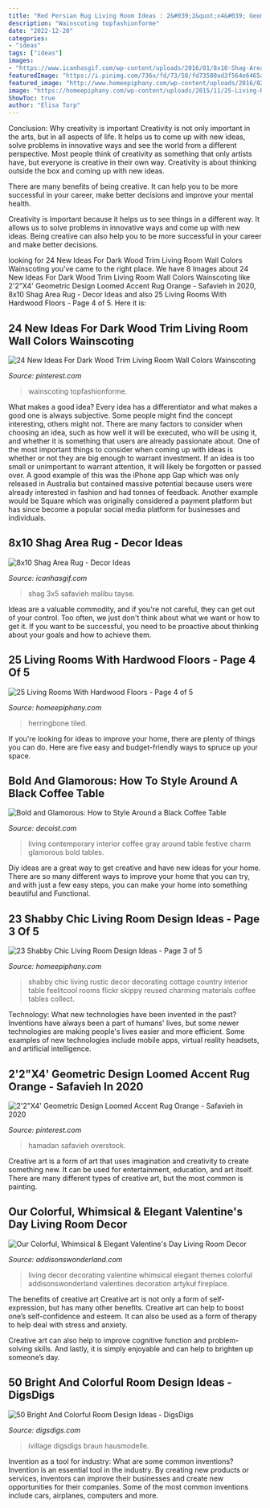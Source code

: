 ```yaml
---
title: "Red Persian Rug Living Room Ideas : 2&#039;2&quot;x4&#039; Geometric Design Loomed Accent Rug Orange"
description: "Wainscoting topfashionforme"
date: "2022-12-20"
categories:
- "ideas"
tags: ["ideas"]
images:
- "https://www.icanhasgif.com/wp-content/uploads/2016/01/8x10-Shag-Area-Rug.jpg"
featuredImage: "https://i.pinimg.com/736x/fd/73/58/fd73580ad3f564e6465a77079f981036.jpg"
featured_image: "http://www.homeepiphany.com/wp-content/uploads/2016/02/23-Shabby-Chic-Living-Room-Design-Ideas-10.jpg"
image: "https://homeepiphany.com/wp-content/uploads/2015/11/25-Living-Rooms-With-Hardwood-Floors-19.jpg"
ShowToc: true
author: "Elisa Torp"
---
```



Conclusion: Why creativity is important
Creativity is not only important in the arts, but in all aspects of life. It helps us to come up with new ideas, solve problems in innovative ways and see the world from a different perspective.
Most people think of creativity as something that only artists have, but everyone is creative in their own way. Creativity is about thinking outside the box and coming up with new ideas.

There are many benefits of being creative. It can help you to be more successful in your career, make better decisions and improve your mental health.

Creativity is important because it helps us to see things in a different way. It allows us to solve problems in innovative ways and come up with new ideas. Being creative can also help you to be more successful in your career and make better decisions.

	

		
looking for 24 New Ideas For Dark Wood Trim Living Room Wall Colors Wainscoting you've came to the right place. We have 8 Images about 24 New Ideas For Dark Wood Trim Living Room Wall Colors Wainscoting like 2&#039;2&quot;X4&#039; Geometric Design Loomed Accent Rug Orange - Safavieh in 2020, 8x10 Shag Area Rug - Decor Ideas and also 25 Living Rooms With Hardwood Floors - Page 4 of 5. Here it is:
		
    
## 24 New Ideas For Dark Wood Trim Living Room Wall Colors Wainscoting

<img loading=lazy src="https://i.pinimg.com/originals/af/08/e8/af08e8a7e1a56c12be4dce4b367a9b7f.jpg" onerror="this.onerror=null;this.src='https://tse3.mm.bing.net/th?id=OIP.JX6WR8ZX82OiMEqFZ9AKAgAAAA&amp;pid=15.1';" alt="24 New Ideas For Dark Wood Trim Living Room Wall Colors Wainscoting">

_Source: pinterest.com_

>wainscoting topfashionforme. 

	

What makes a good idea?
Every idea has a differentiator and what makes a good one is always subjective. Some people might find the concept interesting, others might not. There are many factors to consider when choosing an idea, such as how well it will be executed, who will be using it, and whether it is something that users are already passionate about. 
One of the most important things to consider when coming up with ideas is whether or not they are big enough to warrant investment. If an idea is too small or unimportant to warrant attention, it will likely be forgotten or passed over. A good example of this was the iPhone app Gap which was only released in Australia but contained massive potential because users were already interested in fashion and had tonnes of feedback. Another example would be Square which was originally considered a payment platform but has since become a popular social media platform for businesses and individuals.

    
## 8x10 Shag Area Rug - Decor Ideas

<img loading=lazy src="https://www.icanhasgif.com/wp-content/uploads/2016/01/8x10-Shag-Area-Rug.jpg" onerror="this.onerror=null;this.src='https://tse2.mm.bing.net/th?id=OIP.AhtDMsrwkNHI3Tt9ck91BQHaHa&amp;pid=15.1';" alt="8x10 Shag Area Rug - Decor Ideas">

_Source: icanhasgif.com_

>shag 3x5 safavieh malibu tayse. 

	

Ideas are a valuable commodity, and if you're not careful, they can get out of your control. Too often, we just don't think about what we want or how to get it. If you want to be successful, you need to be proactive about thinking about your goals and how to achieve them.

    
## 25 Living Rooms With Hardwood Floors - Page 4 Of 5

<img loading=lazy src="https://homeepiphany.com/wp-content/uploads/2015/11/25-Living-Rooms-With-Hardwood-Floors-19.jpg" onerror="this.onerror=null;this.src='https://tse2.mm.bing.net/th?id=OIP.HdXRF75MvPI67vMIuWmAcwHaFj&amp;pid=15.1';" alt="25 Living Rooms With Hardwood Floors - Page 4 of 5">

_Source: homeepiphany.com_

>herringbone tiled. 

	

If you're looking for ideas to improve your home, there are plenty of things you can do. Here are five easy and budget-friendly ways to spruce up your space.

    
## Bold And Glamorous: How To Style Around A Black Coffee Table

<img loading=lazy src="http://cdn.decoist.com/wp-content/uploads/2015/12/Contemporary-living-room-in-black-red-and-gray-with-festive-charm.jpg" onerror="this.onerror=null;this.src='https://tse2.mm.bing.net/th?id=OIP.VKVIcCFsL2iR9V98ZsvmIQHaLH&amp;pid=15.1';" alt="Bold and Glamorous: How to Style Around a Black Coffee Table">

_Source: decoist.com_

>living contemporary interior coffee gray around table festive charm glamorous bold tables. 

	

Diy ideas are a great way to get creative and have new ideas for your home. There are so many different ways to improve your home that you can try, and with just a few easy steps, you can make your home into something beautiful and Functional.

    
## 23 Shabby Chic Living Room Design Ideas - Page 3 Of 5

<img loading=lazy src="http://www.homeepiphany.com/wp-content/uploads/2016/02/23-Shabby-Chic-Living-Room-Design-Ideas-10.jpg" onerror="this.onerror=null;this.src='https://tse3.mm.bing.net/th?id=OIP.963oQIfipIUeY3XdYb7avwHaKM&amp;pid=15.1';" alt="23 Shabby Chic Living Room Design Ideas - Page 3 of 5">

_Source: homeepiphany.com_

>shabby chic living rustic decor decorating cottage country interior table feelitcool rooms flickr skippy reused charming materials coffee tables collect. 

	

Technology: What new technologies have been invented in the past?
Inventions have always been a part of humans' lives, but some newer technologies are making people's lives easier and more efficient. Some examples of new technologies include mobile apps, virtual reality headsets, and artificial intelligence.

    
## 2&#039;2&quot;X4&#039; Geometric Design Loomed Accent Rug Orange - Safavieh In 2020

<img loading=lazy src="https://i.pinimg.com/736x/fd/73/58/fd73580ad3f564e6465a77079f981036.jpg" onerror="this.onerror=null;this.src='https://tse3.mm.bing.net/th?id=OIP.ZSUWRluxVTigeEEC-KqT4gHaHa&amp;pid=15.1';" alt="2&#039;2&quot;X4&#039; Geometric Design Loomed Accent Rug Orange - Safavieh in 2020">

_Source: pinterest.com_

>hamadan safavieh overstock. 

	

Creative art is a form of art that uses imagination and creativity to create something new. It can be used for entertainment, education, and art itself. There are many different types of creative art, but the most common is painting.

    
## Our Colorful, Whimsical &amp; Elegant Valentine&#039;s Day Living Room Decor

<img loading=lazy src="https://addisonswonderland.com/wp-content/uploads/2018/01/addisons-wonderland-valentines-decor-decorating-ideas-living-room-dining-boho-anthropologie-home-brick-fireplace-black-ceilings-7-of-12-683x1024.jpg" onerror="this.onerror=null;this.src='https://tse3.mm.bing.net/th?id=OIP.9Pr2NREt_BcPjJ04pp0gHgHaLG&amp;pid=15.1';" alt="Our Colorful, Whimsical &amp; Elegant Valentine&#039;s Day Living Room Decor">

_Source: addisonswonderland.com_

>living decor decorating valentine whimsical elegant themes colorful addisonswonderland valentines decoration artykuł fireplace. 

	

The benefits of creative art
Creative art is not only a form of self-expression, but has many other benefits.
Creative art can help to boost one’s self-confidence and esteem. It can also be used as a form of therapy to help deal with stress and anxiety.

Creative art can also help to improve cognitive function and problem-solving skills. And lastly, it is simply enjoyable and can help to brighten up someone’s day.

    
## 50 Bright And Colorful Room Design Ideas - DigsDigs

<img loading=lazy src="https://www.digsdigs.com/photos/blue-gold-living-room-with-luxurious-furniture.jpg" onerror="this.onerror=null;this.src='https://tse3.mm.bing.net/th?id=OIP.M7ki2MjOEde6afCj0YWecAHaJ4&amp;pid=15.1';" alt="50 Bright And Colorful Room Design Ideas - DigsDigs">

_Source: digsdigs.com_

>ivillage digsdigs braun hausmodelle. 

	

Invention as a tool for industry: What are some common inventions?
Invention is an essential tool in the industry. By creating new products or services, inventors can improve their businesses and create new opportunities for their companies. Some of the most common inventions include cars, airplanes, computers and more.

